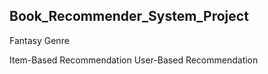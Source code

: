 ## Book_Recommender_System_Project

Fantasy Genre

Item-Based Recommendation
User-Based Recommendation
